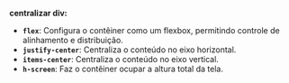 **centralizar div:**
- **`flex`**: Configura o contêiner como um flexbox, permitindo controle de alinhamento e distribuição.
- **`justify-center`**: Centraliza o conteúdo no eixo horizontal.
- **`items-center`**: Centraliza o conteúdo no eixo vertical.
- **`h-screen`**: Faz o contêiner ocupar a altura total da tela.